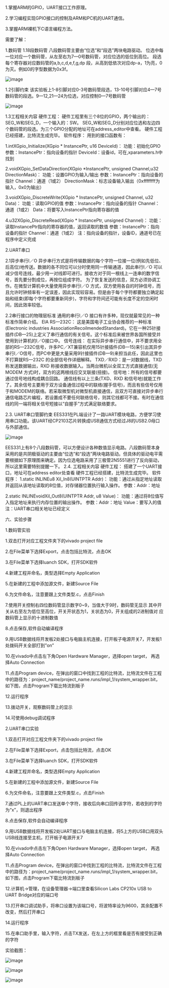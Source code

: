 1.掌握ARM的GPIO，UART接口工作原理。

2.学习编程实现GPIO接口的控制及ARM和PC机的UART通信。

3.掌握ARM裸机下C语言编程方法。

需要了解：

1.数码管
1.18段数码管
八段数码管主要由“位选”和“段选”两块电路驱动。
位选中每一位对应一个数码管，从左至右为7—0号数码管，对应位选的低位到高位。
段选每个寄存器对应数码管的a,b,c,d,e,f,g,dp 段，从高到低依次对应dp-a，1为亮，0为灭。例如0的字型数据为0x3f。

![image](https://github.com/saint-000/Microprocessor-Structure-and-Embedded-System-Design/blob/master/image/1.PNG)

1.2引脚约束
该实验板上1-8引脚对应0-3号数码管段选，13-10号引脚对应4—7号数码管的段选。9—12,21—24为位选，对应控制0—7号数码管

![image](https://github.com/saint-000/Microprocessor-Structure-and-Embedded-System-Design/blob/master/image/2.PNG)

1.3工程相关内容
硬件工程：
硬件工程里有三个8位的GPIO，两个输出的：SEG_W和SEG_D，一个输入的：SW。
SEG_W和SEG_D分别对应位选和左边四个数码管的段选。为三个GPIO分配的地址可在address_editor中查看。
硬件工程已经搭建，比特流生成完毕。
软件程序：
用到的接口函数有：

1.intXGpio_Initialize(XGpio * InstancePtr, u16 DeviceId)：
功能：初始化GPIO
参数：InstancePtr：指向设备的指针
DeviceId：设备id，可在,xparameters.h中找到

2.voidXGpio_SetDataDirection(XGpio *InstancePtr, unsigned Channel,u32 DirectionMask)：
功能：设置GPIO为输入/输出
参数：InstancePtr：指向设备的指针
Channel：通道（1或2）
DirectionMask：标志设备输入输出（0xffffffff为输入，0x0为输出）

3.voidXGpio_DiscreteWrite(XGpio * InstancePtr, unsigned Channel, u32 Data)：
功能：读取GPIO的值
参数：InstancePtr：指向设备的指针
Channel：通道（1或2）
Data：将要写入InstancePtr指向寄存器的值

4.u32XGpio_DiscreteRead(XGpio * InstancePtr, unsigned Channel)：
功能：读取InstancePtr指向的寄存器的值，返回读取的数值
参数：InstancePtr：指向设备的指针
Channel：通道（1或2）
注：指向设备的指针，设备ID，通道号已在程序中定义完成

2.UART串口

2.1异步串行I／O
异步串行方式是将传输数据的每个字符一位接一位(例如先低位、后高位)地传送。数据的各不同位可以分时使用同一传输通道，因此串行I／O 可以减少信号连线，最少用一对线即可进行。接收方对于同一根线上一连串的数字信号，首先要分割成位，再按位组成字符。
为了恢复发送的信息，双方必须协调工作。在微型计算机中大量使用异步串行I／O 方式，双方使用各自的时钟信号，而且允许时钟频率有一定误差，因此实现较容易。但是由于每个字符都要独立确定起始和结束(即每个字符都要重新同步)，字符和字符间还可能有长度不定的空闲时间，因此效率较低。

2.2串行接口的物理层标准
通用的串行I／O 接口有许多种，现仅就最常见的一种标准作简单介绍。
EIA RS—232C：
这是美国电子工业协会推荐的一种标准(Electronic industries AssociationRecoilmendedStandard)。它在一种25针接插件(DB—25)上定义了串行通信的有关信号。这个标准后来被世界各国所接受并使用到计算机的I／O接口中。
信号连线：
在实际异步串行通信中，并不要求用全部的RS—232C信号，许多PC／XT兼容机仅用15针接插件(DB—15)来引出其异步串行I／O信号，而PC中更是大量采用9针接插件(DB—9)来担当此任，因此这里也不打算就RS—232C 的全部信号作详细解释。
TXD／RXD：是一对数据线，TXD 称发送数据输出，RXD 称接收数据输入。当两台微机以全双工方式直接通信(无MODEM 方式)时，双方的这两根线应交叉联接(扭接)。
信号地：所有的信号都要通过信号地线构成耦合回路。
通信线有以上三条(TXD、RXD 和信号地)就能工作了。其余信号主要用于双方设备通信过程中的联络(握手信号)，而且有些信号仅用于和MODEM的联络。若采取微型机对微型机直接通信，且双方可直接对异步串行通信电路芯片编程，若设置成不要任何联络信号，则其它线都可不接。有时在通信线的同一端将相关信号短接以“自握手”方式满足联络要求。

2.3. UART串口管脚约束
EES331在PL端设计了一路UART模块电路，方便学习使用串口功能。该UART经CP2103芯片转换成USB通信方式经过J8的USB2.0母口与外部通信。

![image](https://github.com/saint-000/Microprocessor-Structure-and-Embedded-System-Design/blob/master/image/3.PNG)

EES331上有8个八段数码管，可以方便设计各种数值显示电路。八段数码管本身采用的是共阴极驱动的主要由“位选”和“段选”两块电路驱动。但具体的驱动电平需要根据如下原理图来确定。因为位选电路采用了三极管2N5551进行了反向驱动，所以这里需要特别提醒一下。
2.4. 工程相关内容
硬件工程：
搭建了一个UART接口，地址可在address editor处查看
硬件工程已经搭建，比特流生成完毕。
软件程序：
1.static INLINEu8 Xil_In8(UINTPTR Addr)：
功能：通过从指定地址读取并返回从该地址读取的8位值，对存储器位置执行输入操作。
参数：Addr：地址

2.static INLINEvoidXil_Out8(UINTPTR Addr, u8 Value)：
  功能：通过将8位值写入指定地址来执行内存位置的输出操作。
   参数：Addr：地址
         Value：要写入的值
注：UART串口相关地址已经定义

六、实验步骤

1.数码管实验

1.双击打开对应工程文件夹下的vivado project file

2.在File菜单下选择Export，点击包括比特流，点击OK 

3.在File菜单下选择luanch SDK，打开SDK软件

4.新建工程并命名，类型选择Empty Application

5.在新建的工程中添加源文件，新建Source File

6.为文件命名，注意要跟上文件类型.c，点击Finish

7.使用开关控制右四位数码管显示数字0~9，当值大于9时，数码管无显示
  其中开关从右至左为低位至高位，开关开状态为1，关状态为0，开关组成的2进制值对 应数码管上显示的十进制数值

8.点击保存,软件自动编译程序

9.用USB数据线将开发板2处接口与电脑主机连接，打开板子电源开关7，开发板1处拨码开关全部打到”on”

10.在vivado中点击左下角Open Hardware Manager，选择open target， 再选择Auto Connection 

11.点击Program device，在弹出的窗口中找到工程的比特流，比特流文件在工程中的路径为：project_name/project_name.runs/impl_1/system_wrapper.bit，如下图，点击Program下载比特流到板子

12.运行程序

13.拨动开关，观察数码管上的显示

14.可使用debug调试程序


2.UART串口实验

1.双击打开对应工程文件夹下的vivado project file

2.在File菜单下选择Export，点击包括比特流，点击OK 

3.在File菜单下选择luanch SDK，打开SDK软件

4.新建工程并命名，类型选择Empty Application

5.在新建的工程中添加源文件，新建Source File

6.为文件命名，注意要跟上文件类型.c，点击Finish

7.通过PL上的UART串口发送单个字符，接收后向串口回传该字符，若收到的字符为“x”，则退出程序

8.点击保存,软件会自动编译程序

9.用USB数据线将开发板2处UART接口与电脑主机连接，将5上方的USB口用双头USB线连接至主机，打开板子电源开关7

10.在vivado中点击左下角Open Hardware Manager，选择open target， 再选择Auto Connection 

11.点击Program device，在弹出的窗口中找到工程的比特流，比特流文件在工程中的路径为：project_name/project_name.runs/impl_1/system_wrapper.bit，如下图，点击Program下载比特流到板子

12.计算机→管理，在设备管理器→端口里查看Silicon Labs CP210x USB to UART Bridge对应的端口号

13.打开串口调试助手，将串口设置为该端口号，将波特率设为9600，其余配置不改变，然后打开串口

14.运行程序

15.在串口助手里，输入字符，点击TX发送，在左上方的框里看是否有接受到正确的字符

实验截图：

![image](https://github.com/saint-000/Microprocessor-Structure-and-Embedded-System-Design/blob/master/image/4.png)

![image](https://github.com/saint-000/Microprocessor-Structure-and-Embedded-System-Design/blob/master/image/5.png)

![image](https://github.com/saint-000/Microprocessor-Structure-and-Embedded-System-Design/blob/master/image/6.png)
